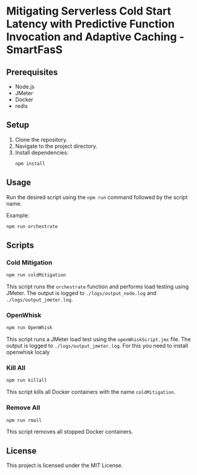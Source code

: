 

# Mitigating Serverless Cold Start Latency with Predictive Function Invocation and Adaptive Caching - SmartFasS



## Prerequisites

- Node.js
- JMeter
- Docker
- redis

## Setup

1. Clone the repository.
2. Navigate to the project directory.
3. Install dependencies:
    ```sh
    npm install
    ```

## Usage

Run the desired script using the `npm run` command followed by the script name.

Example:
```sh
npm run orchestrate
```


## Scripts

### Cold Mitigation

```sh
npm run coldMitigation
```

This script runs the `orchestrate` function and performs load testing using JMeter. The output is logged to `./logs/output_node.log` and `./logs/output_jmeter.log`.


### OpenWhisk

```sh
npm run OpenWhisk
```

This script runs a JMeter load test using the `openWhiskScript.jmx` file. The output is logged to `./logs/output_jmeter.log`. For this you need to install openwhisk localy

### Kill All

```sh
npm run killall
```

This script kills all Docker containers with the name `coldMitigation`.

### Remove All

```sh
npm run rmall
```

This script removes all stopped Docker containers.


## License

This project is licensed under the MIT License.
